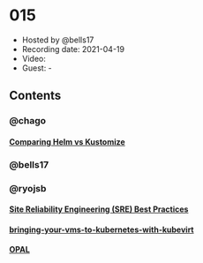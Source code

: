 # 015

- Hosted by @bells17
- Recording date: 2021-04-19
- Video:
- Guest: -

## Contents

### @chago

#### [Comparing Helm vs Kustomize](https://harness.io/blog/devops/helm-vs-kustomize/)

### @bells17

### @ryojsb
#### [Site Reliability Engineering (SRE) Best Practices](https://www.infracloud.io/blogs/sre-best-practices/?utm_medium=email&_hsmi=120543736&_hsenc=p2ANqtz--h-hPB_wtSbD8y40TdFLHbjdCzOpNQEC28zt4IJVMOCyKxTpde4gyS6S_aOxr7X0Fos1fwjjSTec2xF-SWX-ULULURDw&utm_content=120543736&utm_source=hs_email)

#### [bringing-your-vms-to-kubernetes-with-kubevirt](https://www.kubermatic.com/blog/bringing-your-vms-to-kubernetes-with-kubevirt/?utm_medium=email&_hsmi=120543736&_hsenc=p2ANqtz-_GN-jKoIDP9ilwiNjr-3Vf0LZSNkf3s1gshQWdENvC-wZ246eVySE7kxeApsHvf8O5tENc963ThDNvKd4jMXvd3R3nZA&utm_content=120543736&utm_source=hs_email)

#### [OPAL](https://github.com/authorizon/opal)

